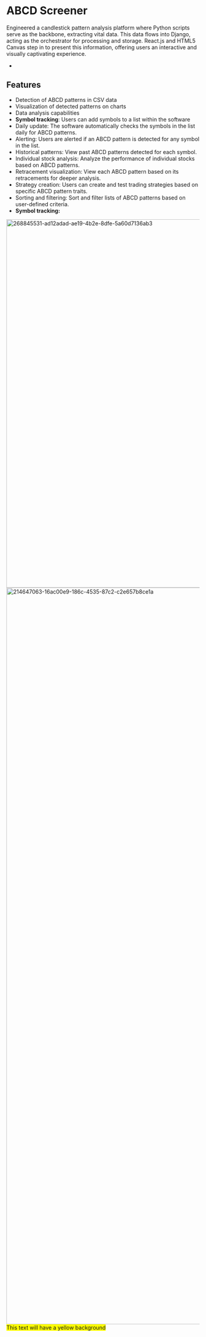 # ABCD Screener

Engineered a candlestick pattern analysis platform where Python scripts serve as the backbone, extracting vital data. This data flows into Django, acting as the orchestrator for processing and storage. React.js and HTML5 Canvas step in to present this information, offering users an interactive and visually captivating experience.


- 
## Features

- Detection of ABCD patterns in CSV data
- Visualization of detected patterns on charts
- Data analysis capabilities
- ****Symbol tracking****: Users can add symbols to a list within the software
- Daily update: The software automatically checks the symbols in the list daily for ABCD patterns.
- Alerting: Users are alerted if an ABCD pattern is detected for any symbol in the list.
- Historical patterns: View past ABCD patterns detected for each symbol.
- Individual stock analysis: Analyze the performance of individual stocks based on ABCD patterns.
- Retracement visualization: View each ABCD pattern based on its retracements for deeper analysis.
- Strategy creation: Users can create and test trading strategies based on specific ABCD pattern traits.
- Sorting and filtering: Sort and filter lists of ABCD patterns based on user-defined criteria.
-  <strong>****Symbol tracking****:</strong>
<img width="960" alt="268845531-ad12adad-ae19-4b2e-8dfe-5a60d7136ab3" src="https://github.com/Rperez1988/abcd_client/assets/38891767/f7111394-e1c6-473c-86ca-015e8fe67dc3">

<img width="1920" alt="214647063-16ac00e9-186c-4535-87c2-c2e657b8ce1a" src="https://github.com/Rperez1988/abcd_client/assets/38891767/30a70202-ef63-4696-8792-591f97abdb64">
<span style="background-color: yellow">This text will have a yellow background</span>
